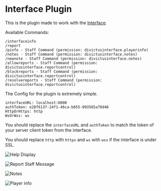 # Interface Plugin

This is the plugin made to work with the [Interface](https://github.com/ysanatomic/DivictusInterface "Interface").

Available Commands:
```
/interfaceinfo
/report
/pinfo - Staff Command (permission: divictusinterface.playerinfo)
/notes - Staff Command (permission: divictusinterface.notes)
/newnote - Staff Command (permission: divictusinterface.notes)
/allowreports - Staff Command (permission: divictusinterface.reportcontrol)
/blockreports - Staff Command (permission: divictusinterface.reportcontrol)
/resolvereports - Staff Command (permission: divictusinterface.reportcontrol)
```

The Config for the plugin is extremely simple.

```
interfaceURL: localhost:8000
authToken: e28f6137-24f1-46ca-b655-093565a78d46
HttpOrHttps: http
WsOrWss: ws
```
You should replace the `interfaceURL` and `authToken` to match the token of your server client token from the interface.

You should replace `http` with `https` and `ws` with `wss` if the interface is under SSL.


![Help Display](https://i.imgur.com/mweKf7r.png)

![Report Staff Message](https://i.imgur.com/1WE11Vq.png)

![Notes](https://i.imgur.com/S4bWLgQ.png)

![Player info](https://i.imgur.com/K5JU7XN.png)